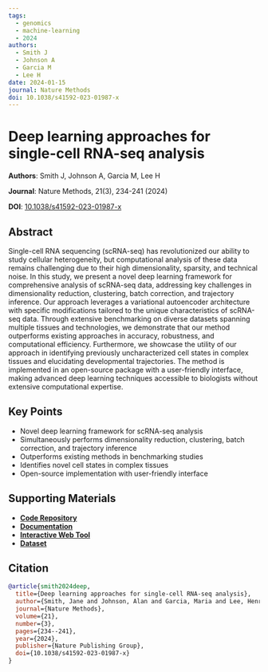 ```yaml
---
tags:
  - genomics
  - machine-learning
  - 2024
authors:
  - Smith J
  - Johnson A
  - Garcia M
  - Lee H
date: 2024-01-15
journal: Nature Methods
doi: 10.1038/s41592-023-01987-x
---
```


# Deep learning approaches for single-cell RNA-seq analysis

**Authors**: Smith J, Johnson A, Garcia M, Lee H

**Journal**: Nature Methods, 21(3), 234-241 (2024)

**DOI**: [10.1038/s41592-023-01987-x](https://doi.org/10.1038/s41592-023-01987-x)

## Abstract

Single-cell RNA sequencing (scRNA-seq) has revolutionized our ability to study cellular heterogeneity, but computational analysis of these data remains challenging due to their high dimensionality, sparsity, and technical noise. In this study, we present a novel deep learning framework for comprehensive analysis of scRNA-seq data, addressing key challenges in dimensionality reduction, clustering, batch correction, and trajectory inference. Our approach leverages a variational autoencoder architecture with specific modifications tailored to the unique characteristics of scRNA-seq data. Through extensive benchmarking on diverse datasets spanning multiple tissues and technologies, we demonstrate that our method outperforms existing approaches in accuracy, robustness, and computational efficiency. Furthermore, we showcase the utility of our approach in identifying previously uncharacterized cell states in complex tissues and elucidating developmental trajectories. The method is implemented in an open-source package with a user-friendly interface, making advanced deep learning techniques accessible to biologists without extensive computational expertise.

## Key Points

- Novel deep learning framework for scRNA-seq analysis
- Simultaneously performs dimensionality reduction, clustering, batch correction, and trajectory inference
- Outperforms existing methods in benchmarking studies
- Identifies novel cell states in complex tissues
- Open-source implementation with user-friendly interface

## Supporting Materials

- [**Code Repository**](https://github.com/mathbiolab/scDeepLearning)
- [**Documentation**](https://mathbiolab.github.io/scDeepLearning/)
- [**Interactive Web Tool**](https://mathbiolab.shinyapps.io/scDeepLearning/)
- [**Dataset**](https://zenodo.org/record/12345)

## Citation

```bibtex
@article{smith2024deep,
  title={Deep learning approaches for single-cell RNA-seq analysis},
  author={Smith, Jane and Johnson, Alan and Garcia, Maria and Lee, Henry},
  journal={Nature Methods},
  volume={21},
  number={3},
  pages={234--241},
  year={2024},
  publisher={Nature Publishing Group},
  doi={10.1038/s41592-023-01987-x}
}
```
